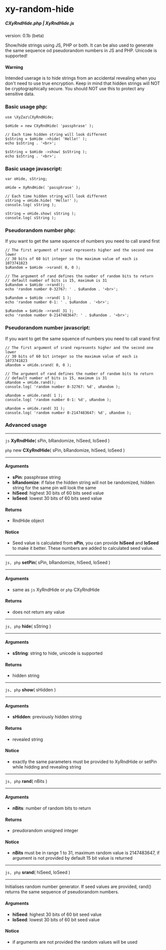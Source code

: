 # xy-random-hide
##### CXyRndHide.php | XyRndHide.js
version: 0.1b (beta)

Show/hide strings using JS, PHP or both. It can be also used to generate the same sequence od pseudorandom numbers in JS and PHP. Unicode is supported!

#### Warning
Intended userage is to hide strings from an accidental revealing when you don't need to use true encryption. Keep in mind that hidden strings will NOT be cryptographically secure. You should NOT use this to protect any sensitive data.

### Basic usage php:

	use \XyZaz\CXyRndHide;

	$oHide = new CXyRndHide( 'passphrase' );

	// Each time hidden string will look different
	$sString = $oHide ->hide( 'Hello!' );
	echo $sString . '<br>';

	$sString = $oHide ->show( $sString );
	echo $sString . '<br>';

### Basic usage javascript:

	var oHide, sString;
	
	oHide = XyRndHide( 'passphrase' );

	// Each time hidden string will look different
	sString = oHide.hide( 'Hello!' );
	console.log( sString );

	sString = oHide.show( sString );
	console.log( sString );

### Pseudorandom number php:

If you want to get the same squence of numbers you need to call srand first

	// The first argument of srand represents higher and the second one lower
	// 30 bits of 60 bit integer so the maximum value of each is 1073741823
	$uRandom = $oHide ->srand( 0, 0 );
	
	// The argument of rand defines the number of random bits to return
	// default number of bits is 15, maximum is 31
	$uRandom = $oHide ->rand();
	echo 'random number 0-32767: ' . $uRandom . '<br>';

	$uRandom = $oHide ->rand( 1 );
	echo 'random number 0-1: ' . $uRandom . '<br>';

	$uRandom = $oHide ->rand( 31 );
	echo 'random number 0-2147483647: ' . $uRandom . '<br>';

### Pseudorandom number javascript:
If you want to get the same squence of numbers you need to call srand first

	// The first argument of srand represents higher and the second one lower
	// 30 bits of 60 bit integer so the maximum value of each is 1073741823
	uRandom = oHide.srand( 0, 0 );

	// The argument of rand defines the number of random bits to return
	// default number of bits is 15, maximum is 31
	uRandom = oHide.rand();
	console.log( 'random number 0-32767: %d', uRandom );

	uRandom = oHide.rand( 1 );
	console.log( 'random number 0-1: %d', uRandom );

	uRandom = oHide.rand( 31 );
	console.log( 'random number 0-2147483647: %d', uRandom );

### Advanced usage

------------

`js` **XyRndHide**( sPin, bRandomize, hiSeed, loSeed )

`php` new **CXyRndHide**( sPin, bRandomize, hiSeed, loSeed )

------------


#### Arguments
- **sPin**: passphrase string
- **bRandomize**: if false the hidden string will not be randomized, hidden string for the same pin will look the same
- **hiSeed**: highest 30 bits of 60 bits seed value
- **loSeed**: lowest 30 bits of 60 bits seed value

#### Returns
- RndHide object

#### Notice
- Seed value is calculated from **sPin**, you can provide **hiSeed** and **loSeed** to make it better. These numbers are added to calculated seed value.

------------

`js, php` **setPin**( sPin, bRandomize, hiSeed, loSeed )

------------

#### Arguments
- same as `js` XyRndHide or `php` CXyRndHide

#### Returns
- does not return any value

------------

`js, php` **hide**( sString )

------------

#### Arguments
- **sString**: string to hide, unicode is supported

#### Returns
- hidden string

------------

`js, php` **show**( sHidden )

------------

#### Arguments
- **sHidden**: previously hidden string

#### Returns
- revealed string

#### Notice
- exactly the same parameters must be provided to XyRndHide or setPin while hidding and revealing string

------------

`js, php` **rand**( nBits )

------------

#### Arguments
- **nBits**: number of random bits to return

#### Returns
- preudorandom unsigned integer

#### Notice
- **nBits** must be in range 1 to 31, maximum random value is 2147483647, if argument is not provided by default 15 bit value is returned

------------

`js, php` **srand**( hiSeed, loSeed )

------------

Initialises random number generator. If seed values are provided, rand() returns the same sequence of pseudorandom numbers.

#### Arguments
- **hiSeed**: highest 30 bits of 60 bit seed value
- **loSeed**: lowest 30 bits of 60 bit seed value

#### Notice
- if arguments are not provided the random values will be used

